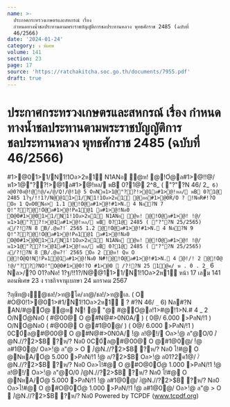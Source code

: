 ```yaml
---
name: >-
  ประกาศกระทรวงเกษตรและสหกรณ์ เรื่อง
  กำหนดทางน้ำชลประทานตามพระราชบัญญัติการชลประทานหลวง พุทธศักราช 2485 (ฉบับที่
  46/2566)
date: '2024-01-24'
category: ง พิเศษ
volume: 141
section: 23
page: 17
source: 'https://ratchakitcha.soc.go.th/documents/7955.pdf'
draft: true
---
```


# ประกาศกระทรวงเกษตรและสหกรณ์ เรื่อง กำหนดทางน้ำชลประทานตามพระราชบัญญัติการชลประทานหลวง พุทธศักราช 2485 (ฉบับที่ 46/2566)

#1>@01>1/N1!1Oล>2ห1์ N1ANอ ํ@ห! @!Oํ@ล#1>@!!@/พ1>1@"??!>@1ล#1>@!หล/ พB 0?1@ 2^8_ ( "?"?N 46/ 2_` 6) อ@0?0อํ@!@!@/ค/@/Q!/@!1@ 5 OหNพ1>1@"??!>@1ล#1>@!หล/ พB 0?1@ 2485 1?ฐ/!!1?/N@@11>1/N1!1Oล>2ห1์ @ออ#1>@0R/O ? !NอR#!?O Oอ 1 QหO0Nล> 1.1 @!Oํ@ล#1>@!#1>N. 4 Nล?N 7 Q!"??@!Oํ@ล#1>@!Pค1@1 ล#1>@!Nล0 O@0#1>@01>1/N1!1Oล>2ห1์ N1ANอ ํ@ห! @!Oํ@ล#1>@! !@/พ1>1@"??!>@1ล#1>@!หล/ พB 0?1@ 2485 ( "?"?N 25/2565) ล/?!?N 8 B/.@พ?! ์ 2565 1.2 @!Oํ@ล#1>@!#1>N. 4 Nล?N 9 Q!"??@!Oํ@ล#1>@!Pค1@1 ล#1>@!Nล0 O@0#1>@01>1/N1!1Oล>2ห1์ N1ANอ ํ@ห! @!Oํ@ล#1>@! !@/พ1>1@"??!>@1ล#1>@!หล/ พB 0?1@ 2485 ( "?"?N 25/2565) ล/?!?N 8 B/.@พ?! ์ 2565 Oอ 2 ํ@ห! Qห O @!Oํ@Q!N!Pค1@1ล#1>@!Nล0 N#็!@!Oํ@ล#1>@!#1>N. 4 ํ@!/! 2 @!Oํ@ !@/"???NO!"O@0#1>@0!?O #1>@0  /?!?N 25 1@ค/ พ . 0 . 2_` 6 Nล>/?0 01?อNอ! 1?ฐ/!!1?/N@@11>1/N1!1Oล>2ห1์ หน้า 17 เลม 141 ตอนพิเศษ 23 ง ราชกิจจานุเบกษา 24 มกราคม 2567

?ญชีท@ง้ํ@ชล!/>ท@โค/งก@/ชล!/>ท@เล. ( O #O@0!1>@01>#1/N1!1Oล>2ห1์  ? #?N 46/ `_` 6) Nล#?N AN/#@Oํ@ ํ@ห N! @ "@ #@Oํ@ล!1>#@!1>N.# 4 _ 2 O/NOํ@Nล0 ( #@00@ O @#N@#>0N0A/ ) ( 0@/ 6.000 >PลN/!1 ) O/NOํ@Nล0 ( #@00@ O @#1@0@/ ) ( 0@/ 6.000 >PลN/!1 ) 0C0์ล@#@00@ O @#N@#>0N0A/ !ํ@ ล!@!/ Oล>!ํ@ ล"@O/0 /ํ@N.//?2>$B ?ห/? Nล0 0C0์ล@#@00@ O @#1@0@/ !ํ@ ล#1@0@/ Oล>!ํ@ ล"@ > O  /ํ@N.//?2>$B ?ห/? Nล0 ไ!#@ O @NหA/Oํ@ 5.000 >PลN/!1 !ํ@ ล/?2>$B Oล>!ํ@ ล01?2ค1@/ /ํ@N.//?2>$B ?ห/? Nล0 Oล>ไ!#@ O @#O@0Oํ@ 1.000 >PลN/!1 !ํ@ ล!@!/ Oล>!ํ@ ล"@O/0 /ํ@N.//?2>$B ?ห/? Nล0 ไ!#@ O @NหA/Oํ@ 5.000 >PลN/!1 !ํ@ ล#1@0@/ /ํ@N.//?2>$B ?ห/? Nล0 Oล>ไ!#@ O @#O@0Oํ@ 1.000 >PลN/!1 !ํ@ ล#1@0@/ Oล>!ํ@ ล"@ > O  /ํ@N.//?2>$B ?ห/? Nล0 Powered by TCPDF (www.tcpdf.org)
